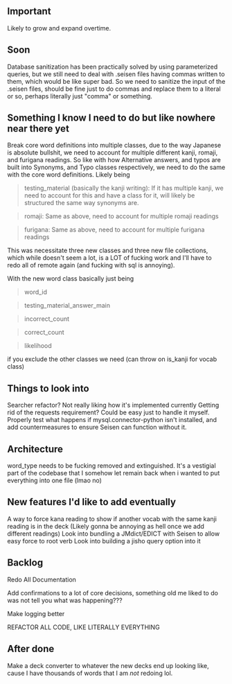 ## Important
Likely to grow and expand overtime.

## Soon
Database sanitization has been practically solved by using parameterized queries, but we still need to deal with .seisen files having commas written to them, which would be like super bad. So we need to sanitize the input of the .seisen files, should be fine just to do commas and replace them to a literal or so, perhaps literally just "comma" or something. 

## Something I know I need to do but like nowhere near there yet
Break core word definitions into multiple classes, due to the way Japanese is absolute bullshit, we need to account for multiple different kanji, romaji, and furigana readings.
So like with how Alternative answers, and typos are built into Synonyms, and Typo classes respectively, we need to do the same with the core word definitions.
Likely being
> testing_material (basically the kanji writing): If it has multiple kanji, we need to account for this and have a class for it, will likely be structured the same way synonyms are.

> romaji: Same as above, need to account for multiple romaji readings

> furigana: Same as above, need to account for multiple furigana readings

This was necessitate three new classes and three new file collections, which while doesn't seem a lot, is a LOT of fucking work and I'll have to redo all of remote again (and fucking with sql is annoying).

With the new word class basically just being
> word_id

> testing_material_answer_main

> incorrect_count

> correct_count

> likelihood

if you exclude the other classes we need (can throw on is_kanji for vocab class)

## Things to look into
Searcher refactor? Not really liking how it's implemented currently
Getting rid of the requests requirement? Could be easy just to handle it myself.
Properly test what happens if mysql.connector-python isn't installed, and add countermeasures to ensure Seisen can function without it.

## Architecture
word_type needs to be fucking removed and extinguished. It's a vestigial part of the codebase that I somehow let remain back when i wanted to put everything into one file (lmao no)

## New features I'd like to add eventually
A way to force kana reading to show if another vocab with the same kanji reading is in the deck (Likely gonna be annoying as hell once we add different readings)
Look into bundling a JMdict/EDICT with Seisen to allow easy force to root verb
Look into building a jisho query option into it

## Backlog
Redo All Documentation

Add confirmations to a lot of core decisions, something old me liked to do was not tell you what was happening???

Make logging better

REFACTOR ALL CODE, LIKE LITERALLY EVERYTHING

## After done
Make a deck converter to whatever the new decks end up looking like, cause I have thousands of words that I am *not* redoing lol.
